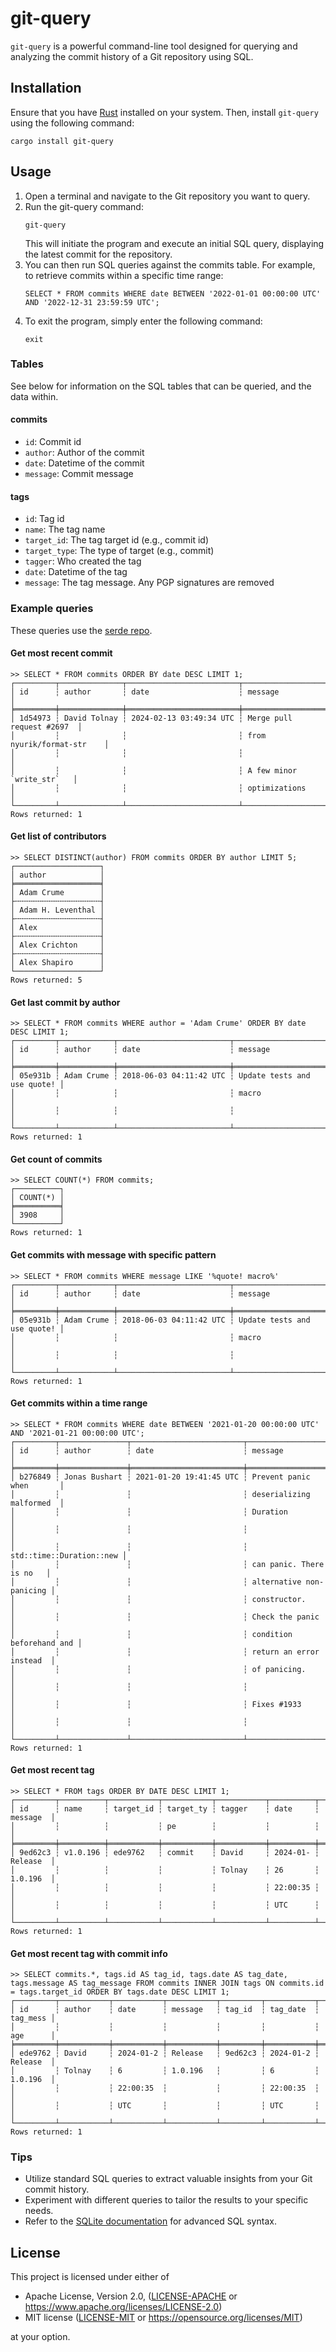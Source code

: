 # git-query

`git-query` is a powerful command-line tool designed for querying and analyzing the commit history of a Git repository using SQL.

## Installation

Ensure that you have [Rust](https://www.rust-lang.org/tools/install) installed on your system. Then, install `git-query` using the following command:
```
cargo install git-query
```

## Usage

1. Open a terminal and navigate to the Git repository you want to query.
2. Run the git-query command:
   ```
   git-query
   ```
   This will initiate the program and execute an initial SQL query, displaying the latest commit for the repository.
3. You can then run SQL queries against the commits table. For example, to retrieve commits within a specific time range:
   ```
   SELECT * FROM commits WHERE date BETWEEN '2022-01-01 00:00:00 UTC' AND '2022-12-31 23:59:59 UTC';
   ```
4. To exit the program, simply enter the following command:
   ```
   exit
   ```

### Tables

See below for information on the SQL tables that can be queried, and the data within.

#### commits

* `id`: Commit id
* `author`: Author of the commit
* `date`: Datetime of the commit
* `message`: Commit message

#### tags

* `id`: Tag id
* `name`: The tag name
* `target_id`: The tag target id (e.g., commit id)
* `target_type`: The type of target (e.g., commit)
* `tagger`: Who created the tag
* `date`: Datetime of the tag
* `message`: The tag message. Any PGP signatures are removed

### Example queries

These queries use the [serde repo](https://github.com/serde-rs/serde).

#### Get most recent commit
```
>> SELECT * FROM commits ORDER BY date DESC LIMIT 1;
┌─────────┬──────────────┬─────────────────────────┬───────────────────────────┐
│ id      ┆ author       ┆ date                    ┆ message                   │
╞═════════╪══════════════╪═════════════════════════╪═══════════════════════════╡
│ 1d54973 ┆ David Tolnay ┆ 2024-02-13 03:49:34 UTC ┆ Merge pull request #2697  │
│         ┆              ┆                         ┆ from nyurik/format-str    │
│         ┆              ┆                         ┆                           │
│         ┆              ┆                         ┆ A few minor `write_str`   │
│         ┆              ┆                         ┆ optimizations             │
└─────────┴──────────────┴─────────────────────────┴───────────────────────────┘
Rows returned: 1
```

#### Get list of contributors
```
>> SELECT DISTINCT(author) FROM commits ORDER BY author LIMIT 5;
┌───────────────────┐
│ author            │
╞═══════════════════╡
│ Adam Crume        │
├╌╌╌╌╌╌╌╌╌╌╌╌╌╌╌╌╌╌╌┤
│ Adam H. Leventhal │
├╌╌╌╌╌╌╌╌╌╌╌╌╌╌╌╌╌╌╌┤
│ Alex              │
├╌╌╌╌╌╌╌╌╌╌╌╌╌╌╌╌╌╌╌┤
│ Alex Crichton     │
├╌╌╌╌╌╌╌╌╌╌╌╌╌╌╌╌╌╌╌┤
│ Alex Shapiro      │
└───────────────────┘
Rows returned: 5
```

#### Get last commit by author
```
>> SELECT * FROM commits WHERE author = 'Adam Crume' ORDER BY date DESC LIMIT 1;
┌─────────┬────────────┬─────────────────────────┬─────────────────────────────┐
│ id      ┆ author     ┆ date                    ┆ message                     │
╞═════════╪════════════╪═════════════════════════╪═════════════════════════════╡
│ 05e931b ┆ Adam Crume ┆ 2018-06-03 04:11:42 UTC ┆ Update tests and use quote! │
│         ┆            ┆                         ┆ macro                       │
│         ┆            ┆                         ┆                             │
└─────────┴────────────┴─────────────────────────┴─────────────────────────────┘
Rows returned: 1
```

#### Get count of commits
```
>> SELECT COUNT(*) FROM commits;
┌──────────┐
│ COUNT(*) │
╞══════════╡
│ 3908     │
└──────────┘
Rows returned: 1
```

#### Get commits with message with specific pattern
```
>> SELECT * FROM commits WHERE message LIKE '%quote! macro%'
┌─────────┬────────────┬─────────────────────────┬─────────────────────────────┐
│ id      ┆ author     ┆ date                    ┆ message                     │
╞═════════╪════════════╪═════════════════════════╪═════════════════════════════╡
│ 05e931b ┆ Adam Crume ┆ 2018-06-03 04:11:42 UTC ┆ Update tests and use quote! │
│         ┆            ┆                         ┆ macro                       │
│         ┆            ┆                         ┆                             │
└─────────┴────────────┴─────────────────────────┴─────────────────────────────┘
Rows returned: 1
```

#### Get commits within a time range
```
>> SELECT * FROM commits WHERE date BETWEEN '2021-01-20 00:00:00 UTC' AND '2021-01-21 00:00:00 UTC';
┌─────────┬───────────────┬─────────────────────────┬──────────────────────────┐
│ id      ┆ author        ┆ date                    ┆ message                  │
╞═════════╪═══════════════╪═════════════════════════╪══════════════════════════╡
│ b276849 ┆ Jonas Bushart ┆ 2021-01-20 19:41:45 UTC ┆ Prevent panic when       │
│         ┆               ┆                         ┆ deserializing malformed  │
│         ┆               ┆                         ┆ Duration                 │
│         ┆               ┆                         ┆                          │
│         ┆               ┆                         ┆ std::time::Duration::new │
│         ┆               ┆                         ┆ can panic. There is no   │
│         ┆               ┆                         ┆ alternative non-panicing │
│         ┆               ┆                         ┆ constructor.             │
│         ┆               ┆                         ┆ Check the panic          │
│         ┆               ┆                         ┆ condition beforehand and │
│         ┆               ┆                         ┆ return an error instead  │
│         ┆               ┆                         ┆ of panicing.             │
│         ┆               ┆                         ┆                          │
│         ┆               ┆                         ┆ Fixes #1933              │
│         ┆               ┆                         ┆                          │
└─────────┴───────────────┴─────────────────────────┴──────────────────────────┘
Rows returned: 1
```

#### Get most recent tag

```
>> SELECT * FROM tags ORDER BY DATE DESC LIMIT 1;
┌─────────┬──────────┬───────────┬───────────┬───────────┬──────────┬──────────┐
│ id      ┆ name     ┆ target_id ┆ target_ty ┆ tagger    ┆ date     ┆ message  │
│         ┆          ┆           ┆ pe        ┆           ┆          ┆          │
╞═════════╪══════════╪═══════════╪═══════════╪═══════════╪══════════╪══════════╡
│ 9ed62c3 ┆ v1.0.196 ┆ ede9762   ┆ commit    ┆ David     ┆ 2024-01- ┆ Release  │
│         ┆          ┆           ┆           ┆ Tolnay    ┆ 26       ┆ 1.0.196  │
│         ┆          ┆           ┆           ┆           ┆ 22:00:35 ┆          │
│         ┆          ┆           ┆           ┆           ┆ UTC      ┆          │
└─────────┴──────────┴───────────┴───────────┴───────────┴──────────┴──────────┘
Rows returned: 1
```

#### Get most recent tag with commit info

```
>> SELECT commits.*, tags.id AS tag_id, tags.date AS tag_date, tags.message AS tag_message FROM commits INNER JOIN tags ON commits.id = tags.target_id ORDER BY tags.date DESC LIMIT 1;
┌─────────┬───────────┬───────────┬───────────┬─────────┬───────────┬──────────┐
│ id      ┆ author    ┆ date      ┆ message   ┆ tag_id  ┆ tag_date  ┆ tag_mess │
│         ┆           ┆           ┆           ┆         ┆           ┆ age      │
╞═════════╪═══════════╪═══════════╪═══════════╪═════════╪═══════════╪══════════╡
│ ede9762 ┆ David     ┆ 2024-01-2 ┆ Release   ┆ 9ed62c3 ┆ 2024-01-2 ┆ Release  │
│         ┆ Tolnay    ┆ 6         ┆ 1.0.196   ┆         ┆ 6         ┆ 1.0.196  │
│         ┆           ┆ 22:00:35  ┆           ┆         ┆ 22:00:35  ┆          │
│         ┆           ┆ UTC       ┆           ┆         ┆ UTC       ┆          │
└─────────┴───────────┴───────────┴───────────┴─────────┴───────────┴──────────┘
Rows returned: 1
```

### Tips

* Utilize standard SQL queries to extract valuable insights from your Git commit history.
* Experiment with different queries to tailor the results to your specific needs.
* Refer to the [SQLite documentation](https://www.sqlite.org/docs.html) for advanced SQL syntax.

## License

This project is licensed under either of

 * Apache License, Version 2.0, ([LICENSE-APACHE](LICENSE-APACHE) or
   https://www.apache.org/licenses/LICENSE-2.0)
 * MIT license ([LICENSE-MIT](LICENSE-MIT) or
   https://opensource.org/licenses/MIT)

at your option.


